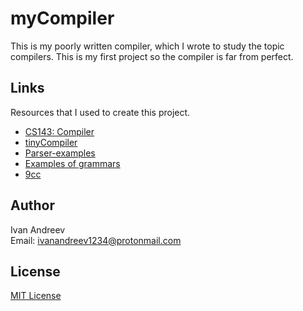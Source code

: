 # myCompiler
This is my poorly written compiler, which I wrote to study the topic compilers. This is my first project so the compiler is far from perfect.

## Links

Resources that I used to create this project.

* [CS143: Compiler](https://www.keithschwarz.com/cs143/WWW/sum2011/)
* [tinyCompiler](https://github.com/none9632/tinyCompiler)
* [Parser-examples](https://github.com/none9632/Parser-examples)
* [Examples of grammars](http://goldparser.org/grammars/)
* [9cc](https://github.com/rui314/9cc)

## Author

Ivan Andreev\
Email:  ivanandreev1234@protonmail.com

## License

[MIT License](LICENSE)
